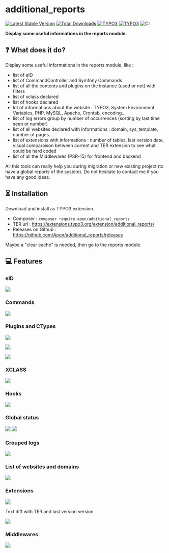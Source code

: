# additional_reports

[![Latest Stable Version](https://img.shields.io/packagist/v/apen/additional_reports?label=version)](https://packagist.org/packages/apen/additional_reports)
[![Total Downloads](https://img.shields.io/packagist/dt/apen/additional_reports)](https://packagist.org/packages/apen/additional_reports)
[![TYPO3](https://img.shields.io/badge/TYPO3-9.5-orange.svg?style=flat-square)](https://typo3.org/)
[![TYPO3](https://img.shields.io/badge/TYPO3-10.4-orange.svg?style=flat-square)](https://typo3.org/)
![CI](https://github.com/Apen/additional_reports/workflows/CI/badge.svg)

**Display some useful informations in the reports module.**

## ❓ What does it do?

Display some useful informations in the reports module, like : 

* list of eID
* list of CommandController and Symfony Commands
* list of all the contents and plugins on the instance (used or not) with filters
* list of xclass declared
* list of hooks declared
* lot of informations about the website : TYPO3, System Environment Variables, PHP, MySQL, Apache, Crontab, encoding...
* list of log errors group by number of occurrences (sorting by last time seen or number)
* list of all websites declared with informations : domain, sys_template, number of pages...
* list of extensions with informations : number of tables, last version date, visual comparaison between current and TER extension to see what could be hard coded
* list of all the Middlewares (PSR-15) for frontend and backend

All this tools can really help you during migration or new existing project (to have a global reports of the system).
Do not hesitate to contact me if you have any good ideas.

## ⏳ Installation

Download and install as TYPO3 extension.

* Composer : ```composer require apen/additional_reports```
* TER url : https://extensions.typo3.org/extension/additional_reports/
* Releases on Github : https://github.com/Apen/additional_reports/releases

Maybe a "clear cache" is needed, then go to the reports module.

## 💻 Features

### eID

![](https://raw.githubusercontent.com/Apen/additional_reports/master/Resources/Public/Images/eid.png)

### Commands

![](https://raw.githubusercontent.com/Apen/additional_reports/master/Resources/Public/Images/commands.png)

### Plugins and CTypes

![](https://raw.githubusercontent.com/Apen/additional_reports/master/Resources/Public/Images/plugins.png)

![](https://raw.githubusercontent.com/Apen/additional_reports/master/Resources/Public/Images/ctypes.png)

![](https://raw.githubusercontent.com/Apen/additional_reports/master/Resources/Public/Images/summary.png)

### XCLASS

![](https://raw.githubusercontent.com/Apen/additional_reports/master/Resources/Public/Images/xclass.png)

### Hooks

![](https://raw.githubusercontent.com/Apen/additional_reports/master/Resources/Public/Images/hooks.png)

### Global status

![](https://raw.githubusercontent.com/Apen/additional_reports/master/Resources/Public/Images/status1.png)
![](https://raw.githubusercontent.com/Apen/additional_reports/master/Resources/Public/Images/status2.png)

### Grouped logs

![](https://raw.githubusercontent.com/Apen/additional_reports/master/Resources/Public/Images/logs.png)

### List of websites and domains

![](https://raw.githubusercontent.com/Apen/additional_reports/master/Resources/Public/Images/websites.png)

### Extensions

![](https://raw.githubusercontent.com/Apen/additional_reports/master/Resources/Public/Images/extensions.png)

Text diff with TER and last version version

![](https://raw.githubusercontent.com/Apen/additional_reports/master/Resources/Public/Images/extensions-diff.png)

### Middlewares

![](https://raw.githubusercontent.com/Apen/additional_reports/master/Resources/Public/Images/middlewares.png)




